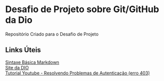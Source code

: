 # Desafio de Projeto sobre Git/GitHub da Dio
Repositório Criado para o Desafio de Projeto

## Links Úteis
[Sintaxe Básica Markdown](https://www.markdownguide.org/basic-syntax/)<br>
[Site da DIO](https://web.dio.me/)<br>
[Tutorial Youtube - Resolvendo Problemas de Autenticação (erro 403)](https://www.youtube.com/watch?v=j_Z4PopPt_o)
